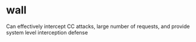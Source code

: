 # wall
Can effectively intercept CC attacks, large number of requests, and provide system level interception defense
